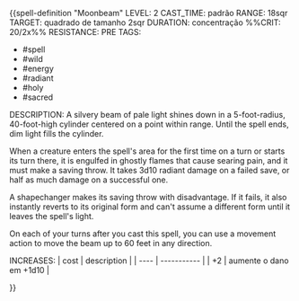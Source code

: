 {{spell-definition "Moonbeam"
LEVEL: 2
CAST_TIME: padrão
RANGE: 18sqr
TARGET: quadrado de tamanho 2sqr
DURATION: concentração
%%CRIT: 20/2x%%
RESISTANCE: PRE
TAGS:
- #spell
- #wild 
- #energy 
- #radiant
- #holy 
- #sacred

DESCRIPTION:
A silvery beam of pale light shines down in a 5-foot-radius, 40-foot-high cylinder centered on a point within range. Until the spell ends, dim light fills the cylinder.

When a creature enters the spell's area for the first time on a turn or starts its turn there, it is engulfed in ghostly flames that cause searing pain, and it must make a saving throw. It takes 3d10 radiant damage on a failed save, or half as much damage on a successful one.

A shapechanger makes its saving throw with disadvantage. If it fails, it also instantly reverts to its original form and can't assume a different form until it leaves the spell's light.

On each of your turns after you cast this spell, you can use a movement action to move the beam up to 60 feet in any direction.

INCREASES:
| cost | description |
| ---- | ----------- |
|  +2    | aumente o dano em +1d10     |

}}